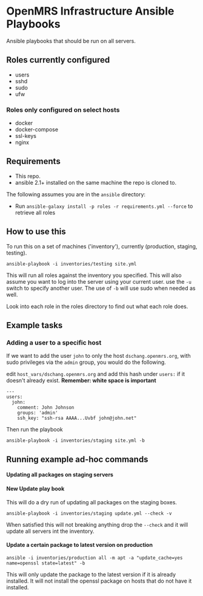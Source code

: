 OpenMRS Infrastructure Ansible Playbooks
======================
Ansible playbooks that should be run on all servers.


## Roles currently configured
* users
* sshd
* sudo
* ufw

### Roles only configured on select hosts

* docker
* docker-compose
* ssl-keys
* nginx

## Requirements
* This repo.
* ansible  2.1+ installed on the same machine the repo is cloned to.

The following assumes you are in the `ansible` directory:

* Run `ansible-galaxy install -p roles -r requirements.yml --force` to retrieve all roles

## How to use this
To run this on a set of machines ('inventory'), currently (production, staging, testing).

`ansible-playbook -i inventories/testing site.yml`

This will run all roles against the inventory you specified. This will also assume you want to log into the server using your current user. use the `-u` switch to specify another user. The use of `-b` will use sudo when needed as well.

Look into each role in the roles directory to find out what each role does.

## Example tasks
### Adding a user to a specific host
If we want to add the user `john` to only the host `dschang.openmrs.org`, with sudo privileges via the `admin` group, you would do the following.

edit `host_vars/dschang.openmrs.org` and add this hash under `users:` if it doesn't already exist.  **Remember: white space is important**

    ---
    users:
      john:
        comment: John Johnson
        groups: 'admin'
        ssh_key: "ssh-rsa AAAA...Uvbf john@john.net"

Then run the playbook

`ansible-playbook -i inventories/staging site.yml -b`

## Running example ad-hoc commands
#### Updating all packages on staging servers
#### New Update play book
This will do a dry run of updating all packages on the staging boxes.

`ansible-playbook -i inventories/staging update.yml --check -v`

When satisfied this will not breaking anything drop the `--check` and it will update all servers int the inventory.

#### Update a certain package to latest version on production

`ansible -i inventories/production all -m apt -a "update_cache=yes name=openssl state=latest" -b`

This will only update the package to the latest version if it is already installed.  It will not install the openssl package on hosts that do not have it installed.
